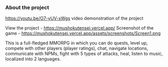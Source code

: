 ### About the project

https://youtu.be/O7-yUV-xWgs video demonstration of the project

View the project - https://mushokutensei.vercel.app/
Screenshot of the game - https://mushokutensei.vercel.app/assets/screenshots/Screen1.png

This is a full-fledged MMORPG in which you can do quests, level up, compete with other players (player ratings), chat, navigate locations, communicate with NPMs, fight with 5 types of attacks, heal, listen to music, localized into 2 languages.
